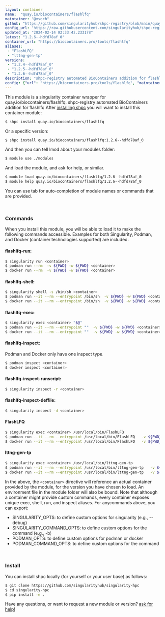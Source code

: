 ```yaml
---
layout: container
name:  "quay.io/biocontainers/flashlfq"
maintainer: "@vsoch"
github: "https://github.com/singularityhub/shpc-registry/blob/main/quay.io/biocontainers/flashlfq/container.yaml"
config_url: "https://raw.githubusercontent.com/singularityhub/shpc-registry/main/quay.io/biocontainers/flashlfq/container.yaml"
updated_at: "2024-02-14 02:33:42.233178"
latest: "1.2.6--hdfd78af_0"
container_url: "https://biocontainers.pro/tools/flashlfq"
aliases:
 - "FlashLFQ"
 - "lttng-gen-tp"
versions:
 - "1.2.4--hdfd78af_0"
 - "1.2.5--hdfd78af_0"
 - "1.2.6--hdfd78af_0"
description: "shpc-registry automated BioContainers addition for flashlfq"
config: {"url": "https://biocontainers.pro/tools/flashlfq", "maintainer": "@vsoch", "description": "shpc-registry automated BioContainers addition for flashlfq", "latest": {"1.2.6--hdfd78af_0": "sha256:a9c14e7209ea1d0e8dd6451bb397eebcde749f2eab3fad31859c027d5785bce1"}, "tags": {"1.2.4--hdfd78af_0": "sha256:d1654b13f30566096da690a28eae8e8e4f36394bb4b3cca4578c49adc4bad714", "1.2.5--hdfd78af_0": "sha256:2511d8ad0dba72705fec1d0256fa5f5bcc638ff397474d6a1349a9ddf5ae5d2f", "1.2.6--hdfd78af_0": "sha256:a9c14e7209ea1d0e8dd6451bb397eebcde749f2eab3fad31859c027d5785bce1"}, "docker": "quay.io/biocontainers/flashlfq", "aliases": {"FlashLFQ": "/usr/local/bin/FlashLFQ", "lttng-gen-tp": "/usr/local/bin/lttng-gen-tp"}}
---
```


This module is a singularity container wrapper for quay.io/biocontainers/flashlfq.
shpc-registry automated BioContainers addition for flashlfq
After [installing shpc](#install) you will want to install this container module:


```bash
$ shpc install quay.io/biocontainers/flashlfq
```

Or a specific version:

```bash
$ shpc install quay.io/biocontainers/flashlfq:1.2.6--hdfd78af_0
```

And then you can tell lmod about your modules folder:

```bash
$ module use ./modules
```

And load the module, and ask for help, or similar.

```bash
$ module load quay.io/biocontainers/flashlfq/1.2.6--hdfd78af_0
$ module help quay.io/biocontainers/flashlfq/1.2.6--hdfd78af_0
```

You can use tab for auto-completion of module names or commands that are provided.

<br>

### Commands

When you install this module, you will be able to load it to make the following commands accessible.
Examples for both Singularity, Podman, and Docker (container technologies supported) are included.

#### flashlfq-run:

```bash
$ singularity run <container>
$ podman run --rm  -v ${PWD} -w ${PWD} <container>
$ docker run --rm  -v ${PWD} -w ${PWD} <container>
```

#### flashlfq-shell:

```bash
$ singularity shell -s /bin/sh <container>
$ podman run --it --rm --entrypoint /bin/sh  -v ${PWD} -w ${PWD} <container>
$ docker run --it --rm --entrypoint /bin/sh  -v ${PWD} -w ${PWD} <container>
```

#### flashlfq-exec:

```bash
$ singularity exec <container> "$@"
$ podman run --it --rm --entrypoint ""  -v ${PWD} -w ${PWD} <container> "$@"
$ docker run --it --rm --entrypoint ""  -v ${PWD} -w ${PWD} <container> "$@"
```

#### flashlfq-inspect:

Podman and Docker only have one inspect type.

```bash
$ podman inspect <container>
$ docker inspect <container>
```

#### flashlfq-inspect-runscript:

```bash
$ singularity inspect -r <container>
```

#### flashlfq-inspect-deffile:

```bash
$ singularity inspect -d <container>
```


#### FlashLFQ

```bash
$ singularity exec <container> /usr/local/bin/FlashLFQ
$ podman run --it --rm --entrypoint /usr/local/bin/FlashLFQ   -v ${PWD} -w ${PWD} <container> -c " $@"
$ docker run --it --rm --entrypoint /usr/local/bin/FlashLFQ   -v ${PWD} -w ${PWD} <container> -c " $@"
```


#### lttng-gen-tp

```bash
$ singularity exec <container> /usr/local/bin/lttng-gen-tp
$ podman run --it --rm --entrypoint /usr/local/bin/lttng-gen-tp   -v ${PWD} -w ${PWD} <container> -c " $@"
$ docker run --it --rm --entrypoint /usr/local/bin/lttng-gen-tp   -v ${PWD} -w ${PWD} <container> -c " $@"
```



In the above, the `<container>` directive will reference an actual container provided
by the module, for the version you have chosen to load. An environment file in the
module folder will also be bound. Note that although a container
might provide custom commands, every container exposes unique exec, shell, run, and
inspect aliases. For anycommands above, you can export:

 - SINGULARITY_OPTS: to define custom options for singularity (e.g., --debug)
 - SINGULARITY_COMMAND_OPTS: to define custom options for the command (e.g., -b)
 - PODMAN_OPTS: to define custom options for podman or docker
 - PODMAN_COMMAND_OPTS: to define custom options for the command

<br>

### Install

You can install shpc locally (for yourself or your user base) as follows:

```bash
$ git clone https://github.com/singularityhub/singularity-hpc
$ cd singularity-hpc
$ pip install -e .
```

Have any questions, or want to request a new module or version? [ask for help!](https://github.com/singularityhub/singularity-hpc/issues)